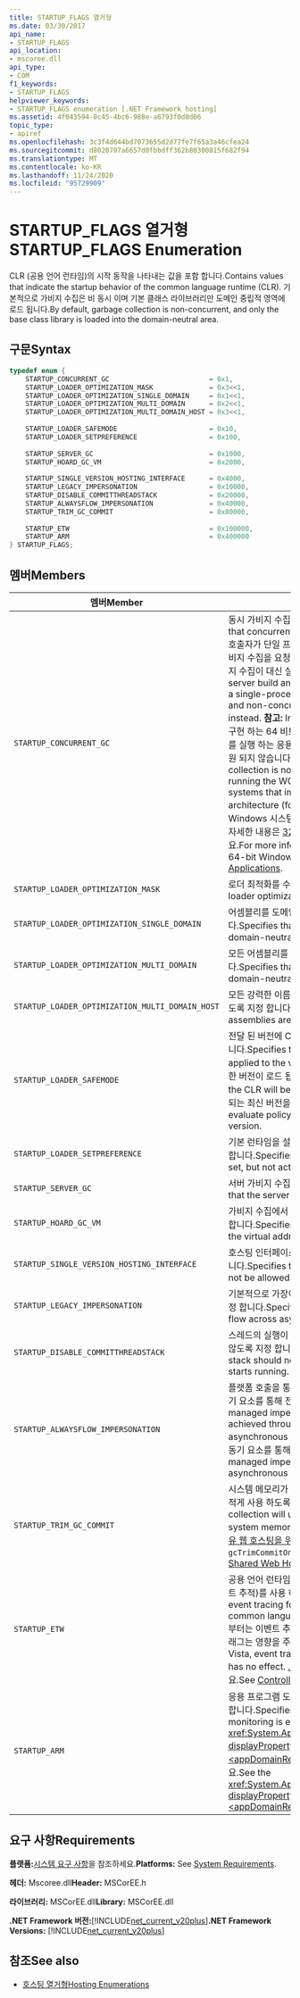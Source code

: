 ```yaml
---
title: STARTUP_FLAGS 열거형
ms.date: 03/30/2017
api_name:
- STARTUP_FLAGS
api_location:
- mscoree.dll
api_type:
- COM
f1_keywords:
- STARTUP_FLAGS
helpviewer_keywords:
- STARTUP_FLAGS enumeration [.NET Framework hosting]
ms.assetid: 4f043594-0c45-4bc6-988e-a6793f0d8d06
topic_type:
- apiref
ms.openlocfilehash: 3c3f4d644bd7073655d2d77fe7f65a3a46cfea24
ms.sourcegitcommit: d8020797a6657d0fbbdff362b80300815f682f94
ms.translationtype: MT
ms.contentlocale: ko-KR
ms.lasthandoff: 11/24/2020
ms.locfileid: "95729909"
---
```

# <a name="startup_flags-enumeration"></a><span data-ttu-id="6d506-102">STARTUP_FLAGS 열거형</span><span class="sxs-lookup"><span data-stu-id="6d506-102">STARTUP_FLAGS Enumeration</span></span>

<span data-ttu-id="6d506-103">CLR (공용 언어 런타임)의 시작 동작을 나타내는 값을 포함 합니다.</span><span class="sxs-lookup"><span data-stu-id="6d506-103">Contains values that indicate the startup behavior of the common language runtime (CLR).</span></span> <span data-ttu-id="6d506-104">기본적으로 가비지 수집은 비 동시 이며 기본 클래스 라이브러리만 도메인 중립적 영역에 로드 됩니다.</span><span class="sxs-lookup"><span data-stu-id="6d506-104">By default, garbage collection is non-concurrent, and only the base class library is loaded into the domain-neutral area.</span></span>  
  
## <a name="syntax"></a><span data-ttu-id="6d506-105">구문</span><span class="sxs-lookup"><span data-stu-id="6d506-105">Syntax</span></span>  
  
```cpp  
typedef enum {  
    STARTUP_CONCURRENT_GC                         = 0x1,  
    STARTUP_LOADER_OPTIMIZATION_MASK              = 0x3<<1,  
    STARTUP_LOADER_OPTIMIZATION_SINGLE_DOMAIN     = 0x1<<1,  
    STARTUP_LOADER_OPTIMIZATION_MULTI_DOMAIN      = 0x2<<1,  
    STARTUP_LOADER_OPTIMIZATION_MULTI_DOMAIN_HOST = 0x3<<1,  
  
    STARTUP_LOADER_SAFEMODE                       = 0x10,  
    STARTUP_LOADER_SETPREFERENCE                  = 0x100,  
  
    STARTUP_SERVER_GC                             = 0x1000,  
    STARTUP_HOARD_GC_VM                           = 0x2000,  
  
    STARTUP_SINGLE_VERSION_HOSTING_INTERFACE      = 0x4000,  
    STARTUP_LEGACY_IMPERSONATION                  = 0x10000,  
    STARTUP_DISABLE_COMMITTHREADSTACK             = 0x20000,  
    STARTUP_ALWAYSFLOW_IMPERSONATION              = 0x40000,  
    STARTUP_TRIM_GC_COMMIT                        = 0x80000,  
  
    STARTUP_ETW                                   = 0x100000,  
    STARTUP_ARM                                   = 0x400000  
} STARTUP_FLAGS;  
```  
  
## <a name="members"></a><span data-ttu-id="6d506-106">멤버</span><span class="sxs-lookup"><span data-stu-id="6d506-106">Members</span></span>  
  
|<span data-ttu-id="6d506-107">멤버</span><span class="sxs-lookup"><span data-stu-id="6d506-107">Member</span></span>|<span data-ttu-id="6d506-108">설명</span><span class="sxs-lookup"><span data-stu-id="6d506-108">Description</span></span>|  
|------------|-----------------|  
|`STARTUP_CONCURRENT_GC`|<span data-ttu-id="6d506-109">동시 가비지 수집을 사용 하도록 지정 합니다.</span><span class="sxs-lookup"><span data-stu-id="6d506-109">Specifies that concurrent garbage collection should be used.</span></span> <span data-ttu-id="6d506-110">호출자가 단일 프로세서 컴퓨터에서 서버 빌드 및 동시 가비지 수집을 요청 하면 워크스테이션 빌드 및 비 동시 가비지 수집이 대신 실행 됩니다.</span><span class="sxs-lookup"><span data-stu-id="6d506-110">If the caller asks for the server build and concurrent garbage collection on a single-processor machine, the workstation build and non-concurrent garbage collection are run instead.</span></span> <span data-ttu-id="6d506-111">**참고:**  Intel Itanium 아키텍처 (이전의 IA-64)를 구현 하는 64 비트 시스템에서 WOW64 x86 에뮬레이터를 실행 하는 응용 프로그램에서는 동시 가비지 수집이 지원 되지 않습니다.</span><span class="sxs-lookup"><span data-stu-id="6d506-111">**Note:**  Concurrent garbage collection is not supported in applications that are running the WOW64 x86 emulator on 64-bit systems that implement the Intel Itanium architecture (formerly called IA-64).</span></span> <span data-ttu-id="6d506-112">64 비트 Windows 시스템에서 WOW64를 사용 하는 방법에 대 한 자세한 내용은 [32 비트 응용 프로그램 실행](/windows/desktop/WinProg64/running-32-bit-applications)을 참조 하세요.</span><span class="sxs-lookup"><span data-stu-id="6d506-112">For more information about using WOW64 on 64-bit Windows systems, see [Running 32-bit Applications](/windows/desktop/WinProg64/running-32-bit-applications).</span></span>|  
|`STARTUP_LOADER_OPTIMIZATION_MASK`|<span data-ttu-id="6d506-113">로더 최적화를 수행 하도록 지정 합니다.</span><span class="sxs-lookup"><span data-stu-id="6d506-113">Specifies that loader optimization shall occur.</span></span>|  
|`STARTUP_LOADER_OPTIMIZATION_SINGLE_DOMAIN`|<span data-ttu-id="6d506-114">어셈블리를 도메인 중립적으로 로드 하지 않도록 지정 합니다.</span><span class="sxs-lookup"><span data-stu-id="6d506-114">Specifies that no assemblies are loaded as domain-neutral.</span></span>|  
|`STARTUP_LOADER_OPTIMIZATION_MULTI_DOMAIN`|<span data-ttu-id="6d506-115">모든 어셈블리를 도메인 중립적으로 로드 하도록 지정 합니다.</span><span class="sxs-lookup"><span data-stu-id="6d506-115">Specifies that all assemblies are loaded as domain-neutral.</span></span>|  
|`STARTUP_LOADER_OPTIMIZATION_MULTI_DOMAIN_HOST`|<span data-ttu-id="6d506-116">모든 강력한 이름의 어셈블리를 도메인 중립적으로 로드 하도록 지정 합니다.</span><span class="sxs-lookup"><span data-stu-id="6d506-116">Specifies that all strong-named assemblies are loaded as domain-neutral.</span></span>|  
|`STARTUP_LOADER_SAFEMODE`|<span data-ttu-id="6d506-117">전달 된 버전에 CLR 버전 정책이 적용 되지 않도록 지정 합니다.</span><span class="sxs-lookup"><span data-stu-id="6d506-117">Specifies that CLR version policy will not be applied to the version passed in.</span></span> <span data-ttu-id="6d506-118">CLR에 지정 된 정확한 버전이 로드 됩니다.</span><span class="sxs-lookup"><span data-stu-id="6d506-118">The exact version specified of the CLR will be loaded.</span></span> <span data-ttu-id="6d506-119">Shim은 정책을 평가 하 여 호환 되는 최신 버전을 확인 하지 않습니다.</span><span class="sxs-lookup"><span data-stu-id="6d506-119">The shim does not evaluate policy to determine the latest compatible version.</span></span>|  
|`STARTUP_LOADER_SETPREFERENCE`|<span data-ttu-id="6d506-120">기본 런타임을 설정 하지만 실제로 시작 하지 않도록 지정 합니다.</span><span class="sxs-lookup"><span data-stu-id="6d506-120">Specifies that the preferred runtime will be set, but not actually started.</span></span>|  
|`STARTUP_SERVER_GC`|<span data-ttu-id="6d506-121">서버 가비지 수집을 사용 하도록 지정 합니다.</span><span class="sxs-lookup"><span data-stu-id="6d506-121">Specifies that the server garbage collection will be used.</span></span>|  
|`STARTUP_HOARD_GC_VM`|<span data-ttu-id="6d506-122">가비지 수집에서 사용 되는 가상 주소를 유지 하도록 지정 합니다.</span><span class="sxs-lookup"><span data-stu-id="6d506-122">Specifies that garbage collection will keep the virtual address used.</span></span>|  
|`STARTUP_SINGLE_VERSION_HOSTING_INTERFACE`|<span data-ttu-id="6d506-123">호스팅 인터페이스를 혼합 하 여 사용할 수 없도록 지정 합니다.</span><span class="sxs-lookup"><span data-stu-id="6d506-123">Specifies that mixing a hosting interface will not be allowed.</span></span>|  
|`STARTUP_LEGACY_IMPERSONATION`|<span data-ttu-id="6d506-124">기본적으로 가장이 비동기 요소 간에 이동 하지 않도록 지정 합니다.</span><span class="sxs-lookup"><span data-stu-id="6d506-124">Specifies that impersonation should not flow across asynchronous points by default.</span></span>|  
|`STARTUP_DISABLE_COMMITTHREADSTACK`|<span data-ttu-id="6d506-125">스레드의 실행이 시작 될 때 전체 스레드 스택을 커밋하지 않도록 지정 합니다.</span><span class="sxs-lookup"><span data-stu-id="6d506-125">Specifies that the full thread stack should not be committed when the thread starts running.</span></span>|  
|`STARTUP_ALWAYSFLOW_IMPERSONATION`|<span data-ttu-id="6d506-126">플랫폼 호출을 통해 달성 된 관리 되는 가장 및 가장가 비동기 요소를 통해 전달 되도록 지정 합니다.</span><span class="sxs-lookup"><span data-stu-id="6d506-126">Specifies that managed impersonations and impersonations achieved through platform invoke will flow across asynchronous points.</span></span> <span data-ttu-id="6d506-127">기본적으로 관리 되는 가장는 비동기 요소를 통해 전달 됩니다.</span><span class="sxs-lookup"><span data-stu-id="6d506-127">By default, only managed impersonations will flow across asynchronous points.</span></span>|  
|`STARTUP_TRIM_GC_COMMIT`|<span data-ttu-id="6d506-128">시스템 메모리가 부족할 때 가비지 수집에서 커밋된 공간을 적게 사용 하도록 지정 합니다.</span><span class="sxs-lookup"><span data-stu-id="6d506-128">Specifies that garbage collection will use less committed space when system memory is low.</span></span> <span data-ttu-id="6d506-129">`gcTrimCommitOnLowMemory` [공유 웹 호스팅을 위한 최적화](../../../standard/garbage-collection/optimization-for-shared-web-hosting.md)에서을 참조 하세요.</span><span class="sxs-lookup"><span data-stu-id="6d506-129">See `gcTrimCommitOnLowMemory` in [Optimization for Shared Web Hosting](../../../standard/garbage-collection/optimization-for-shared-web-hosting.md).</span></span>|  
|`STARTUP_ETW`|<span data-ttu-id="6d506-130">공용 언어 런타임 이벤트에 대해 ETW (Windows 용 이벤트 추적)를 사용 하도록 지정 합니다.</span><span class="sxs-lookup"><span data-stu-id="6d506-130">Specifies that event tracing for Windows (ETW) is enabled for common language runtime events.</span></span> <span data-ttu-id="6d506-131">Windows Vista 부터는 이벤트 추적이 항상 사용 되도록 설정 되므로이 플래그는 영향을 주지 않습니다.</span><span class="sxs-lookup"><span data-stu-id="6d506-131">Beginning with Windows Vista, event tracing is always enabled, so this flag has no effect.</span></span> <span data-ttu-id="6d506-132">[.NET Framework 로깅 제어](../../performance/controlling-logging.md)를 참조 하세요.</span><span class="sxs-lookup"><span data-stu-id="6d506-132">See [Controlling .NET Framework Logging](../../performance/controlling-logging.md).</span></span>|  
|`STARTUP_ARM`|<span data-ttu-id="6d506-133">응용 프로그램 도메인 리소스 모니터링을 사용 하도록 지정 합니다.</span><span class="sxs-lookup"><span data-stu-id="6d506-133">Specifies that application domain resource monitoring is enabled.</span></span> <span data-ttu-id="6d506-134"><xref:System.AppDomain.MonitoringIsEnabled%2A?displayProperty=nameWithType>속성 및 [ \<appDomainResourceMonitoring> 요소](../../configure-apps/file-schema/runtime/appdomainresourcemonitoring-element.md)를 참조 하세요.</span><span class="sxs-lookup"><span data-stu-id="6d506-134">See the <xref:System.AppDomain.MonitoringIsEnabled%2A?displayProperty=nameWithType> property and [\<appDomainResourceMonitoring> Element](../../configure-apps/file-schema/runtime/appdomainresourcemonitoring-element.md).</span></span>|  
  
## <a name="requirements"></a><span data-ttu-id="6d506-135">요구 사항</span><span class="sxs-lookup"><span data-stu-id="6d506-135">Requirements</span></span>  

 <span data-ttu-id="6d506-136">**플랫폼:**[시스템 요구 사항](../../get-started/system-requirements.md)을 참조하세요.</span><span class="sxs-lookup"><span data-stu-id="6d506-136">**Platforms:** See [System Requirements](../../get-started/system-requirements.md).</span></span>  
  
 <span data-ttu-id="6d506-137">**헤더:** Mscoree.dll</span><span class="sxs-lookup"><span data-stu-id="6d506-137">**Header:** MSCorEE.h</span></span>  
  
 <span data-ttu-id="6d506-138">**라이브러리:** MSCorEE.dll</span><span class="sxs-lookup"><span data-stu-id="6d506-138">**Library:** MSCorEE.dll</span></span>  
  
 <span data-ttu-id="6d506-139">**.NET Framework 버전:**[!INCLUDE[net_current_v20plus](../../../../includes/net-current-v20plus-md.md)]</span><span class="sxs-lookup"><span data-stu-id="6d506-139">**.NET Framework Versions:** [!INCLUDE[net_current_v20plus](../../../../includes/net-current-v20plus-md.md)]</span></span>  
  
## <a name="see-also"></a><span data-ttu-id="6d506-140">참조</span><span class="sxs-lookup"><span data-stu-id="6d506-140">See also</span></span>

- [<span data-ttu-id="6d506-141">호스팅 열거형</span><span class="sxs-lookup"><span data-stu-id="6d506-141">Hosting Enumerations</span></span>](hosting-enumerations.md)
